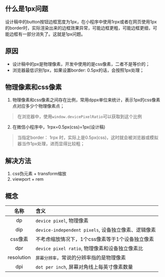 ## 什么是1px问题
设计稿中的button按钮边框宽度为1px，在小程序中使用1rpx或者在网页使用1px的border时，实际渲染出来的边框效果异常，可能边框更粗，可能边框更细，可能边框有一部分消失了。这就是1px问题。

## 原因
* 设计稿中的px是物理像素，开发中使用的是css像素，二者不是等价的；
* 浏览器最低识别1px，如果设置border: 0.5px的话，会按照1px处理；

## 物理像素和css像素
1. 物理像素和css像素之间存在比例，常用dppx单位来统计，表示1px的css像素点对应多少个物理像素点；
> 在浏览器中，使用`window.devicePixelRatio`可以获取到这个比例


2. 在微信小程序中，1rpx=0.5px(css)=1px(设计稿)
> 当指定border： 1rpx 时，实际上是0.5px(css)，这时就会被浏览器或模拟器当作1px处理，进而显得比较粗；


## 解决方法
1. css伪元素 + transform缩放
2. viewport + rem


## 概念
|   名称    |     含义    |
|  :--:    |      :--    |
|  dp      |  `device pixel`, 物理像素 |
|  dip     |  `device-independent pixels`, 设备独立像素、逻辑像素 |
|  css像素  | 不考虑缩放情况下，1个css像素等于1个设备独立像素 |
|  dpr     |  `device pixel ratio`, 物理像素和设备独立像素比 |
| resolution | `屏幕分辨率`，常说的分辨率指的是物理像素 |
| dpi      | `dot per inch`, 屏幕对角线上每英寸像素数量 |